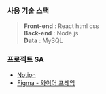 ### 사용 기술 스택

>**Front-end** : React html css <br>
>**Back-end** : Node.js <br>
>**Data** : MySQL

### 프로젝트 SA
- [Notion](https://www.notion.so/suhyunyoo/PUIS_Project-08cc9a1bc925426384bd6d97c6229a59)
- [Figma - 와이어 프레임](https://www.figma.com/file/7yhHhgdGIKCiHa6WlH8xQq/%EC%99%80%EC%9D%B4%EC%96%B4%ED%94%84%EB%A0%88%EC%9E%84?node-id=0%3A1&t=pFSzGMY1heAmcrAL-1)
